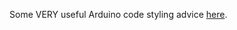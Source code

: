 Some VERY useful Arduino code styling advice [here](http://www.arduino.cc/en/Reference/StyleGuide).

